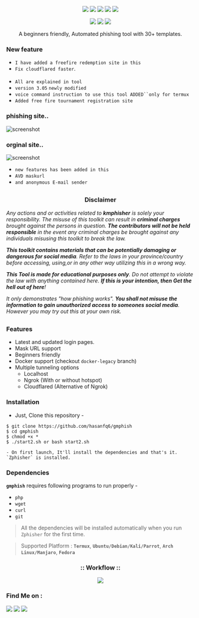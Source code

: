<!-- kmphisher -->

<p align="center">
  <img src="https://img.shields.io/badge/Version-3.0-green?style=for-the-badge">
  <img src="https://img.shields.io/github/license/kamanati/gmphish?style=for-the-badge">
  <img src="https://img.shields.io/github/stars/kamanati/gmphish?style=for-the-badge">
  <img src="https://img.shields.io/github/issues/kamanati/gmphish?color=red&style=for-the-badge">
  <img src="https://img.shields.io/github/forks/kamanati/gmphish?color=teal&style=for-the-badge">
</p>

<p align="center">
  <img src="https://img.shields.io/badge/Author-hasan--fq-cyan?style=flat-square">
  <img src="https://img.shields.io/badge/Open%20Source-Yes-cyan?style=flat-square">
  <img src="https://img.shields.io/badge/Written%20In-Bash-cyan?style=flat-square">
</p>

<p align="center">A beginners friendly, Automated phishing tool with 30+ templates.</p>

### New feature 

- `I have added a freefire redemption site in this`
- `Fix cloudflared faster`.<br><br>
- `All are explained in tool` <br>
- `version 3.05` `newly modified` <br>
- `voice command instruction to use this tool ADDED``only for termux `
- `Added free fire tournament registration site`

### phishing site..
![screenshot](.imgs/Screenshot_20220610-111323_Chrome.png)

### orginal site..
![screenshot](.imgs/Pic2.png)

- `new features has been added in this`
- `AVD maskurl`
- `and anonymous E-mail sender`

##
<h3><p align="center">Disclaimer</p></h3>

<i>Any actions and or activities related to <b>kmphisher</b> is solely your responsibility. The misuse of this toolkit can result in <b>criminal charges</b> brought against the persons in question. <b>The contributors will not be held responsible</b> in the event any criminal charges be brought against any individuals misusing this toolkit to break the law.

<b>This toolkit contains materials that can be potentially damaging or dangerous for social media</b>. Refer to the laws in your province/country before accessing, using,or in any other way utilizing this in a wrong way.

<b>This Tool is made for educational purposes only</b>. Do not attempt to violate the law with anything contained here. <b>If this is your intention, then Get the hell out of here</b>!

It only demonstrates "how phishing works". <b>You shall not misuse the information to gain unauthorized access to someones social media</b>. However you may try out this at your own risk.</i>

##

### Features

- Latest and updated login pages.
- Mask URL support 
- Beginners friendly
- Docker support (checkout `docker-legacy` branch)
- Multiple tunneling options
  - Localhost
  - Ngrok (With or without hotspot)
  - Cloudflared (Alternative of Ngrok)


### Installation

- Just, Clone this repository -
```
$ git clone https://github.com/hasanfq6/gmphish
$ cd gmphish
$ chmod +x *
$ ./start2.sh or bash start2.sh

- On first launch, It'll install the dependencies and that's it. `Zphisher` is installed.

```

### Dependencies

**`gmphish`** requires following programs to run properly - 
- `php`
- `wget`
- `curl`
- `git`

> All the dependencies will be installed automatically when you run `Zphisher` for the first time.

> Supported Platform : **`Termux`**, **`Ubuntu/Debian/Kali/Parrot`**, **`Arch Linux/Manjaro`**, **`Fedora`**


<h3 align="center">
:: Workflow ::
</h3>
<p align="center">
<img src=".imgs/Gif2.gif"/>
</p>


### Find Me on :
<p align="left">
  <a href="https://github.com/hasanfq6/zphisher" target="_blank"><img src="https://img.shields.io/badge/Github-kamanati-zph-green?style=for-the-badge&logo=github"></a>
  <a href="https://www.instagram.com/hasanfq6" target="_blank"><img src="https://img.shields.io/badge/IG-%40hasanfq6-red?style=for-the-badge&logo=instagram"></a>
  <a href="https://chat.whatsapp.com/9629013836" target="_blank"><img src="https://img.shields.io/badge/Chat-whatsapp-blue?style=for-the-badge&logo=whatsapp"></a>
</p>

